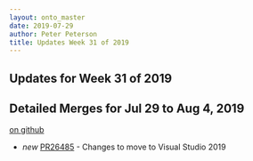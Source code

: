 ```yaml
---
layout: onto_master
date: 2019-07-29
author: Peter Peterson
title: Updates Week 31 of 2019
---
```

Updates for Week 31 of 2019
---------------------------

Detailed Merges for Jul 29 to Aug 4, 2019
-----------------------------------------
[on github](https://github.com/mantidproject/mantid/pulls?q=is%3Apr+merged%3A2019-07-30..2019-08-04)

* *new* [PR26485](https://github.com/mantidproject/mantid/pull/26485) - Changes to move to Visual Studio 2019

